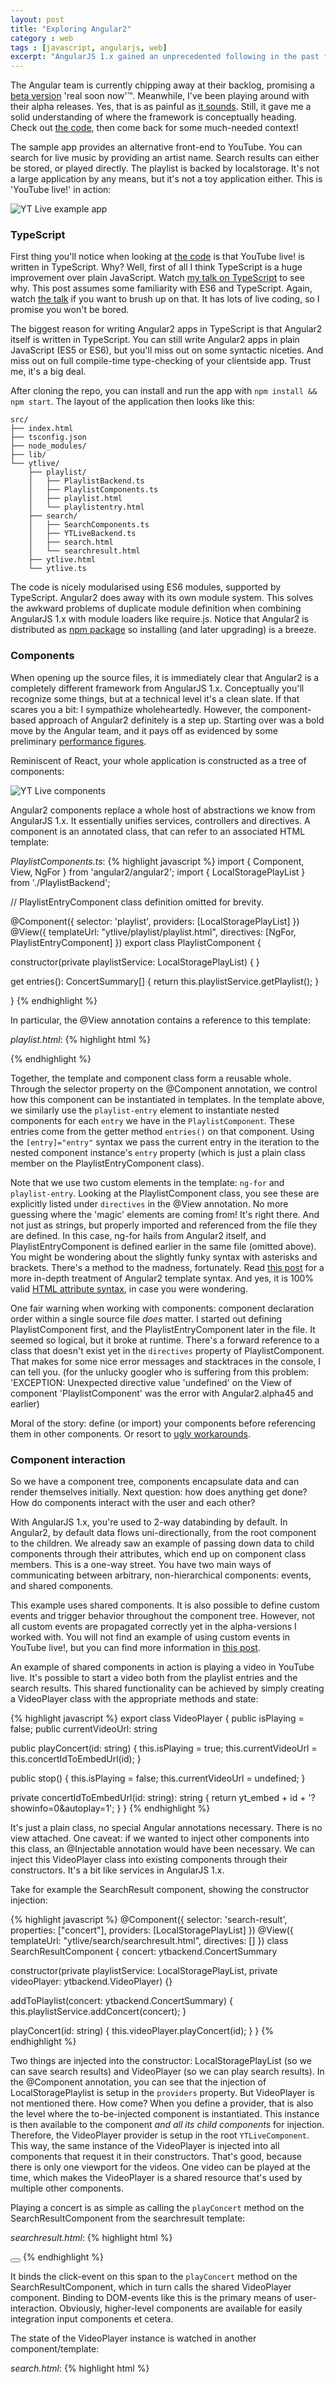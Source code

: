 ```yaml
---
layout: post
title: "Exploring Angular2" 
category : web 
tags : [javascript, angularjs, web]
excerpt: "AngularJS 1.x gained an unprecedented following in the past few years. We use it heavily in our applications, too. All the more reason to dive into the next iteration of this widely popular framework: Angular2."
---
```


The Angular team is currently chipping away at their backlog, promising a [beta version](https://github.com/angular/angular/milestones) 'real soon now'™. 
Meanwhile, I've been playing around with their alpha releases.
Yes, that is as painful as [it sounds](https://github.com/angular/angular/blob/master/CHANGELOG.md).
Still, it gave me a solid understanding of where the framework is conceptually heading.
Check out [the code](https://github.com/sandermak/ytlive-angular2), then come back for some much-needed context!

The sample app provides an alternative front-end to YouTube.
You can search for live music by providing an artist name.
Search results can either be stored, or played directly.
The playlist is backed by localstorage.
It's not a large application by any means, but it's not a toy application either.
This is 'YouTube live!' in action:

![YT Live example app](/pics/ytlive.png)

### TypeScript
First thing you'll notice when looking at [the code](https://github.com/sandermak/ytlive-angular2) is that YouTube live! is written in TypeScript.
Why? Well, first of all I think TypeScript is a huge improvement over plain JavaScript.
Watch [my talk on TypeScript](https://www.youtube.com/watch?v=sNot2qxYujU) to see why.
This post assumes some familiarity with ES6 and TypeScript.
Again, watch [the talk](https://www.youtube.com/watch?v=sNot2qxYujU) if you want to brush up on that.
It has lots of live coding, so I promise you won't be bored.

The biggest reason for writing Angular2 apps in TypeScript is that Angular2 itself is written in TypeScript.
You can still write Angular2 apps in plain JavaScript (ES5 or ES6), but you'll miss out on some syntactic niceties.
And miss out on full compile-time type-checking of your clientside app.
Trust me, it's a big deal.

After cloning the repo, you can install and run the app with ```npm install && npm start```.
The layout of the application then looks like this:

    src/
    ├── index.html
    ├── tsconfig.json
    ├── node_modules/
    ├── lib/
    └── ytlive/
        ├── playlist/
        │   ├── PlaylistBackend.ts
        │   ├── PlaylistComponents.ts
        │   ├── playlist.html
        │   └── playlistentry.html
        ├── search/
        │   ├── SearchComponents.ts
        │   ├── YTLiveBackend.ts
        │   ├── search.html
        │   └── searchresult.html
        ├── ytlive.html
        └── ytlive.ts

The code is nicely modularised using ES6 modules, supported by TypeScript.
Angular2 does away with its own module system.
This solves the awkward problems of duplicate module definition when combining AngularJS 1.x  with module loaders like require.js.
Notice that Angular2 is distributed as [npm package](https://www.npmjs.com/package/angular2) so installing (and later upgrading) is a breeze.

### Components
When opening up the source files, it is immediately clear that Angular2 is a completely different framework from AngularJS 1.x.
Conceptually you'll recognize some things, but at a technical level it's a clean slate.
If that scares you a bit: I sympathize wholeheartedly.
However, the component-based approach of Angular2 definitely is a step up.
Starting over was a bold move by the Angular team, and it pays off as evidenced by some preliminary [performance figures](http://info.meteor.com/blog/comparing-performance-of-blaze-react-angular-meteor-and-angular-2-with-meteor).

Reminiscent of React, your whole application is constructed as a tree of components:

![YT Live components](/pics/ytlive-components.png)

Angular2 components replace a whole host of abstractions we know from AngularJS 1.x.
It essentially unifies services, controllers and directives.
A component is an annotated class, that can refer to an associated HTML template:

_PlaylistComponents.ts_:
{% highlight javascript %}
import { Component, View, NgFor } from 'angular2/angular2';
import { LocalStoragePlayList } from './PlaylistBackend';

// PlaylistEntryComponent class definition omitted for brevity.

@Component({
  selector: 'playlist',
  providers: [LocalStoragePlayList]
})
@View({
  templateUrl: "ytlive/playlist/playlist.html",
  directives: [NgFor, PlaylistEntryComponent]
})
export class PlaylistComponent {

  constructor(private playlistService: LocalStoragePlayList) { }

  get entries(): ConcertSummary[] {
    return this.playlistService.getPlaylist();
  }

}
{% endhighlight %}

In particular, the @View annotation contains a reference to this template:

_playlist.html_:
{% highlight html %}
<div class="playlist row">
  <div *ng-for="#entry of entries">
    <playlist-entry [entry]="entry"></playlist-entry>
  </div>
</div>
{% endhighlight %}

Together, the template and component class form a reusable whole.
Through the selector property on the @Component annotation, we control how this component can be instantiated in templates.
In the template above, we similarly use the ```playlist-entry``` element to instantiate nested components for each ```entry``` we have in the ```PlaylistComponent```. 
These entries come from the getter method ```entries()``` on that component.
Using the ```[entry]="entry"``` syntax we pass the current entry in the iteration to the nested component instance's ```entry``` property (which is just a plain class member on the PlaylistEntryComponent class).

Note that we use two custom elements in the template: ```ng-for``` and ```playlist-entry```.
Looking at the PlaylistComponent class, you see these are explicitly listed under ```directives``` in the @View annotation.
No more guessing where the 'magic' elements are coming from!
It's right there. And not just as strings, but properly imported and referenced from the file they are defined.
In this case, ng-for hails from Angular2 itself, and PlaylistEntryComponent is defined earlier in the same file (omitted above).
You might be wondering about the slightly funky syntax with asterisks and brackets.
There's a method to the madness, fortunately.
Read [this post](http://victorsavkin.com/post/119943127151/angular-2-template-syntax) for a more in-depth treatment of Angular2 template syntax. And yes, it is 100% valid [HTML attribute syntax](http://www.w3.org/TR/html-markup/syntax.html#syntax-attributes), in case you were wondering.

One fair warning when working with components: component declaration order within a single source file _does_ matter.
I started out defining PlaylistComponent first, and the PlaylistEntryComponent later in the file.
It seemed so logical, but it broke at runtime.
There's a forward reference to a class that doesn't exist yet in the ```directives``` property of PlaylistComponent.
That makes for some nice error messages and stacktraces in the console, I can tell you.
(for the unlucky googler who is suffering from this problem: 'EXCEPTION: Unexpected directive value 'undefined' on the View of component 'PlaylistComponent' was the error with Angular2.alpha45 and earlier)

Moral of the story: define (or import) your components before referencing them in other components. Or resort to [ugly workarounds](http://blog.thoughtram.io/angular/2015/09/03/forward-references-in-angular-2.html).

### Component interaction
So we have a component tree, components encapsulate data and can render themselves initially.
Next question: how does anything get done?
How do components interact with the user and each other?

With AngularJS 1.x, you're used to 2-way databinding by default.
In Angular2, by default data flows uni-directionally, from the root component to the children.
We already saw an example of passing down data to child components through their attributes, which end up on component class members.
This is a one-way street.
You have two main ways of communicating between arbitrary, non-hierarchical components: events, and shared components.

This example uses shared components.
It is also possible to define custom events and trigger behavior throughout the component tree.
However, not all custom events are propagated correctly yet in the alpha-versions I worked with.
You will not find an example of using custom events in YouTube live!, but you can find more information in [this post](http://schwarty.com/2015/08/14/angular2-eventemitter-and-custom-event-name/).

An example of shared components in action is playing a video in YouTube live. 
It's possible to start a video both from the playlist entries and the search results.
This shared functionality can be achieved by simply creating a VideoPlayer class with the appropriate methods and state:

{% highlight javascript %}
export class VideoPlayer {
  public isPlaying = false;
  public currentVideoUrl: string

  public playConcert(id: string) {
    this.isPlaying = true;
    this.currentVideoUrl = this.concertIdToEmbedUrl(id);
  }

  public stop() {
    this.isPlaying = false;
    this.currentVideoUrl = undefined;
  }

  private concertIdToEmbedUrl(id: string): string {
    return yt_embed + id + '?showinfo=0&autoplay=1';
  }
}
{% endhighlight %}

It's just a plain class, no special Angular annotations necessary.
There is no view attached.
One caveat: if we wanted to inject other components into this class, an @Injectable annotation would have been necessary.
We can inject this VideoPlayer class into existing components through their constructors.
It's a bit like services in AngularJS 1.x.

Take for example the SearchResult component, showing the constructor injection:

{% highlight javascript %}
@Component({
  selector: 'search-result',
  properties: ["concert"],
  providers: [LocalStoragePlayList]
})
@View({
  templateUrl: "ytlive/search/searchresult.html",
  directives: []
})
class SearchResultComponent {
  concert: ytbackend.ConcertSummary

  constructor(private playlistService: LocalStoragePlayList,
     private videoPlayer: ytbackend.VideoPlayer) {}

  addToPlaylist(concert: ytbackend.ConcertSummary) {
    this.playlistService.addConcert(concert);
  }

  playConcert(id: string) {
    this.videoPlayer.playConcert(id);
  }
}
{% endhighlight %}

Two things are injected into the constructor: LocalStoragePlayList (so we can save search results) and VideoPlayer (so we can play search results).
In the @Component annotation, you can see that the injection of LocalStoragePlaylist is setup in the ```providers``` property.
But VideoPlayer is not mentioned there. How come?
When you define a provider, that is also the level where the to-be-injected component is instantiated.
This instance is then available to the component _and all its child components_ for injection.
Therefore, the VideoPlayer provider is setup in the root ```YTLiveComponent```.
This way, the same instance of the VideoPlayer is injected into all components that request it in their constructors.
That's good, because there is only one viewport for the videos.
One video can be played at the time, which makes the VideoPlayer is a shared resource that's used by multiple other components.

Playing a concert is as simple as calling the ```playConcert``` method on the SearchResultComponent from the searchresult template:

_searchresult.html_:
{% highlight html %}
<!-- lots of stuff omitted -->
<button title="Play now" class="play btn btn-success">
    <span (click)="playConcert(concert.id)" class="glyphicon glyphicon-play-circle"></span>
</button>
{% endhighlight %}

It binds the click-event on this span to the ```playConcert``` method on the SearchResultComponent, which in turn calls the shared VideoPlayer component.
Binding to DOM-events like this is the primary means of user-interaction.
Obviously, higher-level components are available for easily integration input components et cetera.

The state of the VideoPlayer instance is watched in another component/template:

_search.html_:
{% highlight html %}
<!-- lots of stuff omitted -->
<div *ng-if="playing" id="concerts" class="row">
  <iframe width="100%" height="100%" [src]="embedUrl" frameborder="0" allowfullscreen></iframe>
</div>
{% endhighlight %}

The ```[src]``` syntax binds the src property of the iframe to the ```embedUrl``` property of the component for this template.
If the embedUrl changes, the src of the iframe is automatically updated (but not the other way around).

### Http service
Angular is more than just a front-end component framework. 
In AngularJS 1.x there was an $http service to do backend calls.
The same applies to Angular2.
Instead of returning (their own flavor) of Promises like in 1.x, the new Http component returns [RX Observables](https://github.com/Reactive-Extensions/RxJS/blob/master/doc/api/core/observable.md).
Angular2 adopts RxJs as core dependency, you see it popping up in several APIs.
It takes some getting used to, but RxJs is a proven library offering a great way to compose asynchronous data flows.

In YouTube live!, we use an injected Http component to do the YouTube API calls:

{% highlight javascript %}
@Injectable()
export class ConcertService {

  private concerts: ConcertSummary[];

  constructor(private http: Http) { }

  public findConcerts(artist: string, duration = Duration.FULLCONCERT): any {
    var ytDuration: string;
    
    // .. snipped for brevity ..

    var searchString = yt_search + ytDuration + '&q=' + encodeURIComponent('live ' + artist);

    return this.http.get(searchString).map((res: any) => {
      var ytResults: {items: YTSearchResult[] } = res.json();
      var transformedResults = ytResults.items.map(this.toConcertSummary)
      this.concerts = transformedResults;
      return transformedResults;
    });
  }
}
{% endhighlight %}

Again, we see a viewless component, but this time with the @Injectable annotation since we need Angular to inject the Http component in the constructor.
After performing a ```get``` call, the result is transformed using ```map``` on the observable.
This returns another observable, now containing data in a format we can use.
One slight annoyance is that the Http.get returns ```any``` in the current typing definition of Angular2.
It would be nice to use the RxJS type definitions for Observables, so we can get some compile-time sanity back here as well.

The resulting Observable is used in the ```searchConcerts``` method on SearchComponent:

{% highlight javascript %}
export class SearchComponent {
  
  private concerts: ytbackend.ConcertSummary[] = [];

  constructor(private concertService: ytbackend.ConcertService,
      private videoPlayer: ytbackend.VideoPlayer) { }

  searchConcerts(): void {
    this.videoPlayer.stop();
    this.concertService
      .findConcerts(this.searchTerm)
      .subscribe((results: ytbackend.ConcertSummary[]) => this.concerts = results);
  }
}
{% endhighlight %}

Since the ConcertService returns an observable, we cannot assign it directly to a class member of type ```ConcertSummary[]```.
Instead, we subscribe to the observable and assign the result once our subscriber is called when results are available.
The template automatically detects changes to ```concerts``` and shows the new results from the API call.
It would be nice if this manual 'unwrapping' of Observables would not be necessary.

### Wrapping up
This post barely scratches the surface of what features are in Angular2.
There's a whole new approach to [Forms](http://blog.ng-book.com/the-ultimate-guide-to-forms-in-angular-2/), a new [Router](https://angular.github.io/router/) and much more.
You will find the documentation to be inadequate though.
There's also lots of outdated information on the web, especially given the pace of the alpha releases and the amount of breakage between releases.
This article itself will be no exception, probably.

Still, a more stable period is forthcoming with the Angular2 beta nearing.
Now is definitely a good time to start learning the concepts of Angular2, but don't expect it to be a beginner-friendly experience.
There's definitely some rough edges to Angular2, but all in all it looks very promising to me.

Play around with [the code](https://github.com/sandermak/ytlive-angular2) for YouTube live and let me know what you think!
